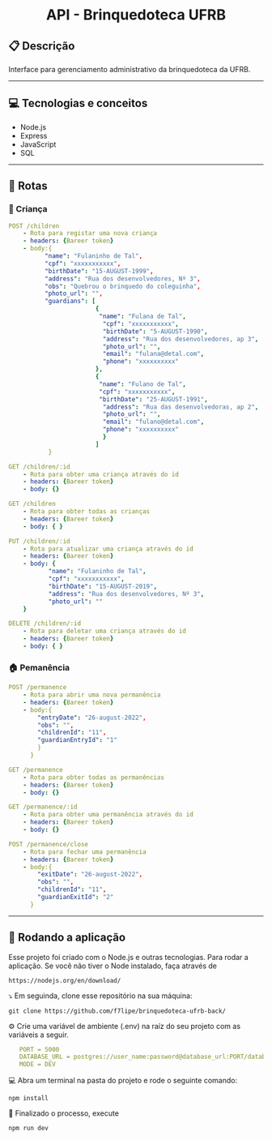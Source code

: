 # <p align = "center"> API - Brinquedoteca UFRB </p>


##  :clipboard: Descrição

Interface para gerenciamento administrativo da brinquedoteca da UFRB. 

***

## :computer:	Tecnologias e conceitos 

- Node.js
- Express
- JavaScript 
- SQL

***

## :rocket: Rotas
### :baby: Criança 
```yml
POST /children
    - Rota para registar uma nova criança
    - headers: {Bareer token}
    - body:{
          "name": "Fulaninho de Tal",
          "cpf": "xxxxxxxxxxx", 
          "birthDate": "15-AUGUST-1999",
          "address": "Rua dos desenvolvedores, Nº 3",
          "obs": "Quebrou o brinquedo do coleguinha",
          "photo_url": "",
          "guardians": [
                        {
                         "name": "Fulana de Tal",
                          "cpf": "xxxxxxxxxxx", 
                          "birthDate": "5-AUGUST-1990",
                          "address": "Rua dos desenvolvedores, ap 3",
                          "photo_url": "",
                          "email": "fulana@detal.com",
                          "phone": "xxxxxxxxxx"
                        },
                        {
                         "name": "Fulano de Tal",
                         "cpf": "xxxxxxxxxxx", 
                         "birthDate": "25-AUGUST-1991",
                          "address": "Rua das desenvolvedoras, ap 2",
                          "photo_url": "",
                          "email": "fulano@detal.com",
                          "phone": "xxxxxxxxxx"
                          }
                        ]
           }

```

```yml 
GET /children/:id
    - Rota para obter uma criança através do id
    - headers: {Bareer token}
    - body: {}
```
    
```yml 
GET /children
    - Rota para obter todas as crianças 
    - headers: {Bareer token}
    - body: { }
```

    
```yml 
PUT /children/:id
    - Rota para atualizar uma criança através do id 
    - headers: {Bareer token}
    - body: {
           "name": "Fulaninho de Tal",
           "cpf": "xxxxxxxxxxx", 
           "birthDate": "15-AUGUST-2019",
           "address": "Rua dos desenvolvedores, Nº 3",
           "photo_url": ""
    }
```

```yml 
DELETE /children/:id
    - Rota para deletar uma criança através do id 
    - headers: {Bareer token}
    - body: { }
```


### 🏠 Pemanência 
```yml
POST /permanence
    - Rota para abrir uma nova permanência
    - headers: {Bareer token}
    - body:{
        "entryDate": "26-august-2022",
        "obs": "",
        "childrenId": "11",
        "guardianEntryId": "1"
        }
      }

```

```yml 
GET /permanence
    - Rota para obter todas as permanências 
    - headers: {Bareer token}
    - body: {}
```

```yml 
GET /permanence/:id
    - Rota para obter uma permanência através do id
    - headers: {Bareer token}
    - body: {}
```
    
```yml
POST /permanence/close
    - Rota para fechar uma permanência
    - headers: {Bareer token}
    - body:{
        "exitDate": "26-august-2022",
        "obs": "",
        "childrenId": "11",
        "guardianExitId": "2"
      }

```

***

## 🏁 Rodando a aplicação

Esse projeto foi criado com o Node.js e outras tecnologias. Para rodar a aplicação. Se você não tiver o Node instalado, faça através de

```
https://nodejs.org/en/download/
```

⤵️ Em seguinda, clone esse repositório na sua máquina:

```
git clone https://github.com/f7lipe/brinquedoteca-ufrb-back/
```

⚙️ Crie uma variável de ambiente (.env) na raíz do seu projeto com as variáveis a seguir. 
```yml
   PORT = 5000
   DATABASE_URL = postgres://user_name:password@database_url:PORT/database_name
   MODE = DEV
``` 


💻 Abra um terminal na pasta do projeto e rode o seguinte comando:

```
npm install
```

🏁 Finalizado o processo, execute

```
npm run dev
```
